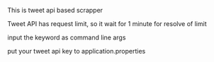 This is tweet api based scrapper

Tweet API has request limit, so it wait for 1 minute for resolve of limit

input the keyword as command line args

put your tweet api key to application.properties

